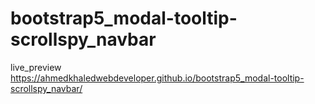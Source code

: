 # bootstrap5_modal-tooltip-scrollspy_navbar
live_preview
https://ahmedkhaledwebdeveloper.github.io/bootstrap5_modal-tooltip-scrollspy_navbar/
